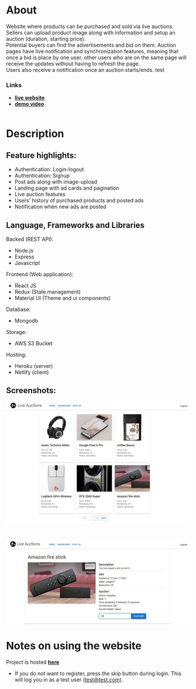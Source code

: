 # About
Website where products can be purchased and sold via live auctions. \
Sellers can upload product image along with information and setup an auction (duration, starting price). \
Potential buyers can find the advertisements and bid on them. Auction pages have live notification and synchronization features, meaning that once a bid is place by one user, other users who are on the same page will receive the updates without having to refresh the page. \
Users also receive a notification once an auction starts/ends. test

### Links
- <a href="https://live-auctions.netlify.app/"><strong>live website</strong></a>
- <a href="https://youtu.be/8IAzQQJ47to"><strong>demo video</strong></a>
  <br>
  <br>

# Description
## Feature highlights:
- Authentication: Login-logout
- Authentication: Signup
- Post ads along with image-upload
- Landing page with ad cards and pagination
- Live auction features
- Users' history of purchased products and posted ads
- Notification when new ads are posted

## Language, Frameworks and Libraries
Backed (REST API):
- Node.js
- Express
- Javascript

Frontend (Web application):
- React JS
- Redux (State management)
- Material UI (Theme and ui components)

Database:
- Mongodb

Storage:
- AWS S3 Bucket

Hosting:
- Heroku (server)
- Netlify (client)

## Screenshots:
<p align="center">
  <a href="https://live-auctions.netlify.app/">
    <img width="600" src="./screenshots/home.jpg">
  </a>
</p>
<br>
<p align="center">
  <a href="https://live-auctions.netlify.app/">
    <img width="600" src="./screenshots/ad.jpg">
  </a>
</p>

# Notes on using the website
Project is hosted <a href="https://live-auctions.netlify.app/"><strong>here</strong></a>
- If you do not want to register, press the skip button during login. This will log you in as a test user (test@test.com).
